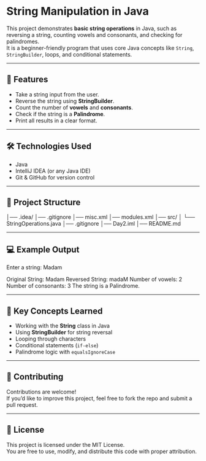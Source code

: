 # String Manipulation in Java

This project demonstrates **basic string operations** in Java, such as reversing a string, counting vowels and consonants, and checking for palindromes.  
It is a beginner-friendly program that uses core Java concepts like `String`, `StringBuilder`, loops, and conditional statements.

---

## 📌 Features
- Take a string input from the user.
- Reverse the string using **StringBuilder**.
- Count the number of **vowels** and **consonants**.
- Check if the string is a **Palindrome**.
- Print all results in a clear format.

---

## 🛠️ Technologies Used
- Java
- IntelliJ IDEA (or any Java IDE)
- Git & GitHub for version control

---

## 📂 Project Structure
│── .idea/
│── .gitignore
│── misc.xml
│── modules.xml
│── src/
│   └── StringOperations.java
│── .gitignore
│── Day2.iml
│── README.md


---

## 💻 Example Output
Enter a string: Madam

Original String: Madam
Reversed String: madaM
Number of vowels: 2
Number of consonants: 3
The string is a Palindrome.



---

## 📖 Key Concepts Learned
- Working with the **String** class in Java
- Using **StringBuilder** for string reversal
- Looping through characters
- Conditional statements (`if-else`)
- Palindrome logic with `equalsIgnoreCase`

---

## 🤝 Contributing
Contributions are welcome!  
If you’d like to improve this project, feel free to fork the repo and submit a pull request.

---

## 📜 License
This project is licensed under the MIT License.  
You are free to use, modify, and distribute this code with proper attribution.

